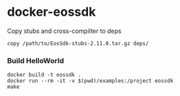 # docker-eossdk

Copy stubs and cross-compilter to deps

```
copy /path/to/EosSdk-stubs-2.11.0.tar.gz deps/
```

### Build HelloWorld

```
docker build -t eossdk .
docker run --rm -it -v $(pwd)/examples:/project eossdk
make
```